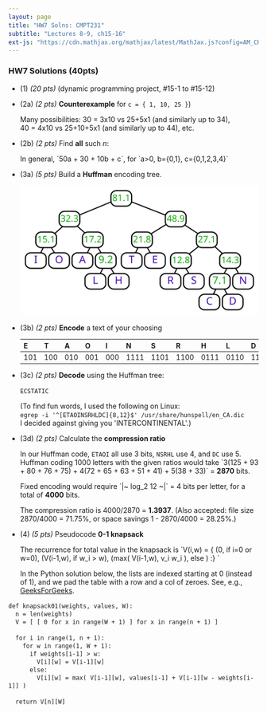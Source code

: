 ```yaml
---
layout: page
title: "HW7 Solns: CMPT231"
subtitle: "Lectures 8-9, ch15-16"
ext-js: "https://cdn.mathjax.org/mathjax/latest/MathJax.js?config=AM_CHTML"
---
```


### HW7 Solutions (40pts)
+ (1) *(20 pts)* (dynamic programming project, #15-1 to #15-12)
+ (2a) *(2 pts)* **Counterexample** for `c = { 1, 10, 25 }`)

  Many possibilities: 30 = 3x10 vs 25+5x1 (and similarly up to 34), <br/>
  40 = 4x10 vs 25+10+5x1 (and similarly up to 44), etc.

+ (2b) *(2 pts)* Find **all** such *n*:

  In general, \`50a + 30 + 10b + c\`, for \`a>0, b={0,1}, c={0,1,2,3,4}\`

+ (3a) *(5 pts)* Build a **Huffman** encoding tree.

  ![Huffman tree](img/hw7-3a.svg)

+ (3b) *(2 pts)* **Encode** a text of your choosing

  | **E** | **T** | **A** | **O** | **I** | **N** | **S** | **R** | **H** | **L** | **D** | **C** |
  |-------|-------|-------|-------|-------|-------|-------|-------|-------|-------|-------|-------|
  |   101 |   100 |   010 |   001 |   000 |  1111 |  1101 |  1100 |  0111 |  0110 | 11101 | 11100 |

+ (3c) *(2 pts)* **Decode** using the Huffman tree: 

  `ECSTATIC`

  (To find fun words, I used the following on Linux:<br/>
  `egrep -i '^[ETAOINSRHLDC]{8,12}$' /usr/share/hunspell/en_CA.dic`<br/>
  I decided against giving you 'INTERCONTINENTAL'.)

+ (3d) *(2 pts)* Calculate the **compression ratio**

  In our Huffman code, `ETAOI` all use 3 bits, `NSRHL` use 4, and `DC` use 5.  <br/>
  Huffman coding 1000 letters with the given ratios would take
  \`3(125 + 93 + 80 + 76 + 75) + 4(72 + 65 + 63 + 51 + 41) + 5(38 + 33)\` = **2870** bits.

  Fixed encoding would require \`|~ log\_2 12 ~|\` = 4 bits per letter, for a total of **4000** bits.

  The compression ratio is 4000/2870 = **1.3937**.
  (Also accepted: file size 2870/4000 = 71.75%, or space savings 1 - 2870/4000 = 28.25%.)

+ (4) *(5 pts)* Pseudocode **0-1 knapsack**

  The recurrence for total value in the knapsack is
  \`V(i,w) = { (0, if i=0 or w=0), (V(i-1,w), if w\_i > w),
    (max( V(i-1,w), v\_i w\_i ), else ) :} \`

  In the Python solution below, the lists are indexed starting at 0
  (instead of 1), and we pad the table with a row and a col of zeroes.
  See, e.g., [GeeksForGeeks](http://www.geeksforgeeks.org/dynamic-programming-set-10-0-1-knapsack-problem/).

```
def knapsack01(weights, values, W):
  n = len(weights)
  V = [ [ 0 for x in range(W + 1) ] for x in range(n + 1) ]
 
  for i in range(1, n + 1):
    for w in range(1, W + 1):
      if weights[i-1] > w:
        V[i][w] = V[i-1][w]
      else:
        V[i][w] = max( V[i-1][w], values[i-1] + V[i-1][w - weights[i-1]] )
 
  return V[n][W]
```
